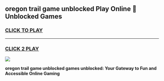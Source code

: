 
## oregon trail game unblocked Play Online 👋 Unblocked Games
<h3>
<a href="https://premium.freeplayer.one?title=oregon_trail_game_unblocked&ref=19F">CLICK TO PLAY</a></h3>
<hr>

<h3>
<a href="https://premium.freeplayer.one?title=oregon_trail_game_unblocked&ref=19F">CLICK 2 PLAY</a>
  
</h3>

<a href="https://premium.freeplayer.one?title=oregon_trail_game_unblocked&ref=19F"><img src="https://clearcache.store/games.png"></a>


**oregon trail game unblocked games unblocked: Your Gateway to Fun and Accessible Online Gaming**
